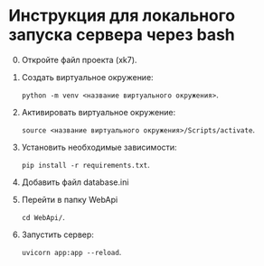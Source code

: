 # Инструкция для локального запуска сервера через bash

0. Откройте файл проекта (xk7).
1. Создать виртуальное окружение:

    `python -m venv <название виртуального окружения>`.
2. Активировать виртуальное окружение:
   
   `source <название виртуального окружения>/Scripts/activate`.
3. Установить необходимые зависимости:

   `pip install -r requirements.txt`.
4. Добавить файл database.ini

5. Перейти в папку WebApi

   `cd WebApi/`.
6. Запустить сервер:
   
   `uvicorn app:app --reload`.